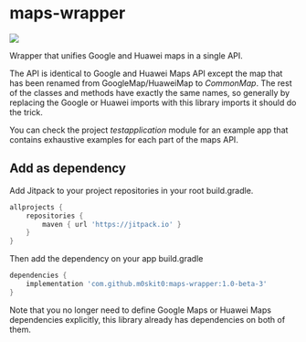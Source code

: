 # maps-wrapper

[![](https://jitpack.io/v/m0skit0/maps-wrapper.svg)](https://jitpack.io/#m0skit0/maps-wrapper)

Wrapper that unifies Google and Huawei maps in a single API.

The API is identical to Google and Huawei Maps API except the map that has been renamed from
GoogleMap/HuaweiMap to *CommonMap*. The rest of the classes and methods have exactly the same names,
so generally by replacing the Google or Huawei imports with this library imports it should do
the trick.

You can check the project *testapplication* module for an example app that contains exhaustive
examples for each part of the maps API.

## Add as dependency

Add Jitpack to your project repositories in your root build.gradle.

```gradle
allprojects {
    repositories {
        maven { url 'https://jitpack.io' }
    }
}
```
Then add the dependency on your app build.gradle

```gradle
dependencies {
    implementation 'com.github.m0skit0:maps-wrapper:1.0-beta-3'
}
```

Note that you no longer need to define Google Maps or Huawei Maps dependencies explicitly, this library
already has dependencies on both of them.
